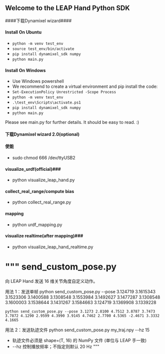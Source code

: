 ## Welcome to the LEAP Hand Python SDK
####下载Dynamixel wizard####
#### Install On Ubuntu
- `python -m venv test_env`
- `source test_env/bin/activate`
- `pip install dynamixel_sdk numpy`
- `python main.py`

#### Install On Windows
- Use Windows powershell
- We recommend to create a virtual environment and pip install the code:
- `Set-ExecutionPolicy Unrestricted -Scope Process`
- `python -m venv test_env`
- `.\test_env\Scripts\activate.ps1`
- `pip install dynamixel_sdk numpy`
- `python main.py`

Please see main.py for further details.  It should be easy to read.  :)

#### 下载Dynamixel wizard 2.0(optional) ####

#### 使能 ####
- sudo chmod 666 /dev/ttyUSB2

#### visualize_urdf(official)###
- python visualize_leap_hand.py

#### collect_real_range/compute bias
- python collect_real_range.py

#### mapping ####
- python urdf_mapping.py

#### visualize realtime(after mapping)###
- python visualize_leap_hand_realtime.py 

"""
send_custom_pose.py
===================

向 LEAP Hand 发送 16 维关节角度自定义动作。

用法 1：发送单帧
    python send_custom_pose.py --pose 3.124719  3.1615343 3.1523306 3.1400588 3.1308548 3.1553984 3.1492627 3.1477287 3.1308548 3.1600003 3.1538644 3.1431267 3.1584663 3.124719 3.1369908 3.1339228

    python send_custom_pose.py --pose 3.1273 2.8100 4.7512 3.8787 3.7473 3.7872 4.1290 2.9599 4.3990 3.9145 4.7462 2.7700 4.5365 -2.4671 3.3332 4.1665

用法 2：发送轨迹文件
    python send_custom_pose.py my_traj.npy --hz 15

  - 轨迹文件必须是 shape=(T, 16) 的 NumPy 文件 (单位与 LEAP 手一致)
  - --hz 控制播放频率；不指定则默认 20 Hz
"""